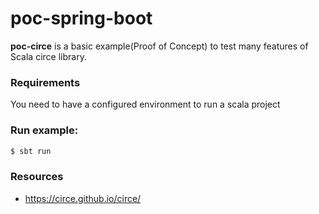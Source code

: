 # poc-spring-boot
**poc-circe** is a basic example(Proof of Concept) to test many features of Scala circe library.


### Requirements
You need to have a configured environment to run a scala project

### Run example:

```bash
$ sbt run
```

### Resources
- https://circe.github.io/circe/